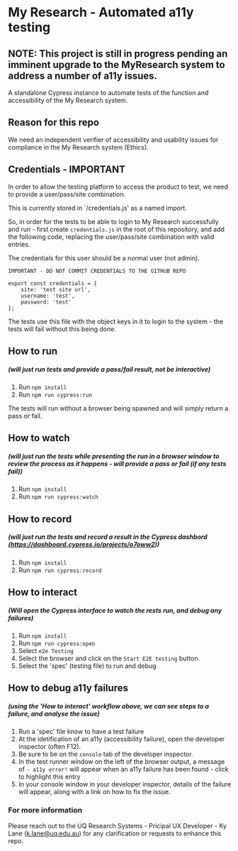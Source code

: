 # My Research - Automated a11y testing
## NOTE: This project is still in progress pending an imminent upgrade to the MyResearch system to address a number of a11y issues.
A standalone Cypress instance to automate tests of the function and accessibility of the My Research system.

## Reason for this repo
We need an independent verifier of accessibility and usability issues for compliance in the My Research system (Ethics).

## Credentials - IMPORTANT
In order to allow the testing platform to access the product to test, we need to provide a user/pass/site combination.

This is currently stored in `/credentials.js' as a named import.

So, in order for the tests to be able to login to My Research successfully and run - first create `credentials.js` in the root of this repository, and add the following code, replacing the user/pass/site combination with valid entries.

The credentials for this user should be a normal user (not admin).

```
IMPORTANT - DO NOT COMMIT CREDENTIALS TO THE GITHUB REPO
```

```
export const credentials = {
    site: 'test site url',
    username: 'test',
    password: 'test'
};
```
The tests use this file with the object keys in it to login to the system - the tests will fail without this being done.

## How to run 
##### (will just run tests and provide a pass/fail result, not be interactive)
1. Run `npm install`
2. Run `npm run cypress:run`

The tests will run without a browser being spawned and will simply return a pass or fail.

## How to watch
##### (will just run the tests while presenting the run in a browser window to review the process as it happens - will provide a pass or fail (if any tests fail))
1. Run `npm install`
2. Run `npm run cypress:watch`

## How to record
##### (will just run the tests and record a result in the Cypress dashbord (https://dashboard.cypress.io/projects/o7oww2))
1. Run `npm install`
2. Run `npm run cypress:record`

## How to interact
##### (Will open the Cypress interface to watch the rests run, and debug any failures)
1. Run `npm install`
2. Run `npm run cypress:open`
3. Select `e2e Testing`
4. Select the browser and click on the `Start E2E testing` button.
5. Select the 'spec' (testing file) to run and debug

## How to debug a11y failures
##### (using the 'How to interact' workflow above, we can see steps to a failure, and analyse the issue)
1. Run a 'spec' file know to have a test failure
2. At the idetification of an a11y (accessibility failure), open the developer inspector (often F12).
3. Be sure to be on the `console` tab of the developer inspector.
4. In the test runner window on the left of the browser output, a message of `- a11y error!` will appear when an a11y failure has been found - click to highlight this entry
5. In your console window in your developer inspector, details of the failure will appear, along with a link on how to fix the issue.

### For more information
Please reach out to the UQ Research Systems - Pricipal UX Developer - Ky Lane (k.lane@uq.edu.au) for any clarification or requests to enhance this repo.
